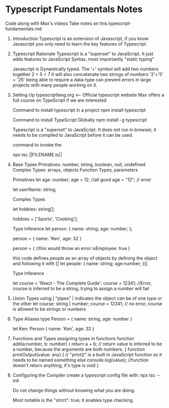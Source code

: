 # Typescript Fundamentals Notes
 Code along with Max's videos
Take notes on this.typescript-fundamentals.md 

1. Introduction
   Typescript is an extension of Javascript, if you know Javascript you only need to learn the key features of Typescript.

2. Typescript Rationale
   Typescript is a "superset" to JavaScript. It just adds features to JavaScript Syntax, most importantly "static typing"

   Javascript is Dynamically typed.
    The '+' symbol will add two numbers together
   2 + 5 = 7
    it will also concatenate two strings of numbers
    '2'+'5' = '25'
    being able to require a data-type can prevent errors in large projects with many people working on it.

3. Setting Up
   typescriptlang.org <-- Official typescript website
   Max offers a full course on TypeScript if we are interested

   Command to install typescript in a project
   npm install typescript

    Command to install TypeScript Globally
   npm install -g typescript

    Typescript is a "superset" to JavaScript.
    It does not run in browser, it needs to be compiled to JavaScript before it can be used.

    command to invoke the

    npx tsc ||FILENAME.ts||
4. Base Types
   Primatives: number, string, boolean, null, undefined
   Complex Types: arrays, objects
   Function Types, parameters

   Primatives
   let age: number;
   age = 12; //all good
   age = "12"; // error

   let userName: string;

    Complex Types

    let hobbies: string[];

    hobbies = ['Sports', 'Cooking'];

    Type Inference
    let person: {
        name: string;
        age: number;
    };

    person = {
        name: 'Ken',
        age: 32
    }

    person = {  //this would throw an error
        isEmployee: true
    }

    this code defines people as an array of objects by defining the object and following it with []
    let people: {
        name: string;
        age:number;
    }[]

    Type Inference

    let course = 'React - The Complete Guide';
    course = 12341; //Error, course is inferred to be a string, trying to assign a number will fail
5. Union Types
   using | "pipes" | indicates the object can be of one type or the other
   let course: string | number;
   course = 12341; // no error, course is allowed to be strings or numbers
6. Type Aliases
   type Person = {
        name: string,
        age: number
    }

    let Ken: Person {
        name: 'Ken',
        age: 32
    }
7. Functions and Types
    assigning types in functions
   function add(a:number, b: number) {
    return a + b; // return value is inferred to be a number, because the arguments are both numbers.
   }
   function printOutput(value: any) { // "print()" is a built in JavaScript function so it needs to be named something else
    console.log(value); //function doesn't return anything, it's type is void
   }
8. Configuring the Compiler
    create a typescript config file with:
    npx tsc --init

    Do not change things without knowing what you are doing.

    Most notable is the "strict": true;
    it enables type checking.
